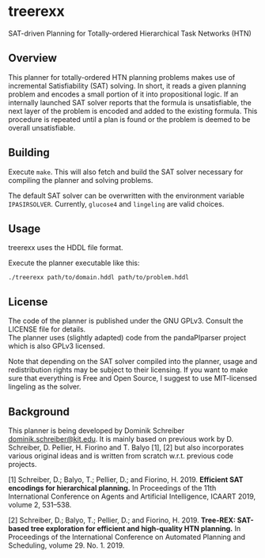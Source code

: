 # treerexx
SAT-driven Planning for Totally-ordered Hierarchical Task Networks (HTN)

## Overview

This planner for totally-ordered HTN planning problems makes use of incremental Satisfiability (SAT) solving. 
In short, it reads a given planning problem and encodes a small portion of it into propositional logic.
If an internally launched SAT solver reports that the formula is unsatisfiable, the next layer of the problem is encoded and added to the existing formula.
This procedure is repeated until a plan is found or the problem is deemed to be overall unsatisfiable.

## Building

Execute `make`. This will also fetch and build the SAT solver necessary for compiling the planner and solving problems.

The default SAT solver can be overwritten with the environment variable `IPASIRSOLVER`. Currently, `glucose4` and `lingeling` are valid choices.

## Usage

treerexx uses the HDDL file format.

Execute the planner executable like this:
```
./treerexx path/to/domain.hddl path/to/problem.hddl
```

## License

The code of the planner is published under the GNU GPLv3. Consult the LICENSE file for details.  
The planner uses (slightly adapted) code from the pandaPIparser project which is also GPLv3 licensed.

Note that depending on the SAT solver compiled into the planner, usage and redistribution rights may be subject to their licensing.
If you want to make sure that everything is Free and Open Source, I suggest to use MIT-licensed lingeling as the solver.

## Background

This planner is being developed by Dominik Schreiber <dominik.schreiber@kit.edu>.
It is mainly based on previous work by D. Schreiber, D. Pellier, H. Fiorino and T. Balyo [1], [2] 
but also incorporates various original ideas and is written from scratch w.r.t. previous code projects.

[1] Schreiber, D.; Balyo, T.; Pellier, D.; and Fiorino, H. 2019. 
**Efficient SAT encodings for hierarchical planning.** 
In Proceedings of the 11th International Conference on Agents and Artificial Intelligence, 
ICAART 2019, volume 2, 531–538.

[2] Schreiber, D.; Balyo, T.; Pellier, D.; and Fiorino, H. 2019. 
**Tree-REX: SAT-based tree exploration for efficient and high-quality HTN planning.** 
In Proceedings of the International Conference on Automated Planning and Scheduling, volume 29. No. 1. 2019.
